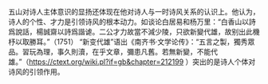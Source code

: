 五山对诗人主体意识的显扬还体现在他对诗人与一时诗风关系的认识上。他认为，诗人的个性、才力是引领诗风的根本动力。如谈论白居易和杨万里：“白香山以詩爲說話，楊誠齋以詩爲諧谑。二公才力故當不減少陵，只欲新變代雄，故别出此機杼以取勝耳。”（1751）
“新变代雄”语出《南齐书·文学论传》：“五言之製，獨秀眾品。習玩為理，事久則瀆，在乎文章，彌患凡舊。若無新變，不能代雄。”（https://ctext.org/wiki.pl?if=gb&chapter=212199 ）突出的是诗人个体对诗风的引领作用。
